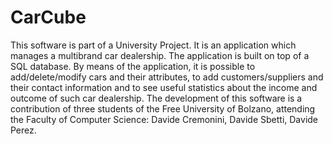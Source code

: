 # CarCube
This software is part of a University Project. It is an application which manages a multibrand car dealership. The application is built on top of a SQL database. By means of the application, it is possible to add/delete/modify cars and their attributes, to add customers/suppliers and their contact information and to see useful statistics about the income and outcome of such car dealership.
The development of this software is a contribution of three students of the Free University of Bolzano, attending the Faculty of Computer Science: Davide Cremonini, Davide Sbetti, Davide Perez.
